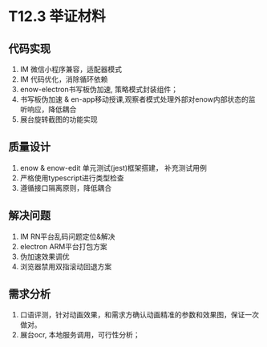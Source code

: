 # T12.3 举证材料

## 代码实现

1. IM 微信小程序兼容，适配器模式
2. IM 代码优化，消除循环依赖
3. enow-electron书写板伪加速, 策略模式封装组件；
4. 书写板伪加速 & en-app移动授课,观察者模式处理外部对enow内部状态的监听响应，降低耦合
5. 展台旋转截图的功能实现

## 质量设计

1. enow & enow-edit 单元测试(jest)框架搭建， 补充测试用例
2. 严格使用typescript进行类型检查
3. 遵循接口隔离原则，降低耦合

## 解决问题

1. IM RN平台乱码问题定位&解决
2. electron ARM平台打包方案
3. 伪加速效果调优
4. 浏览器禁用双指滚动回退方案

## 需求分析

1. 口语评测，针对动画效果，和需求方确认动画精准的参数和效果图，保证一次做对。
2. 展台ocr, 本地服务调用，可行性分析；
